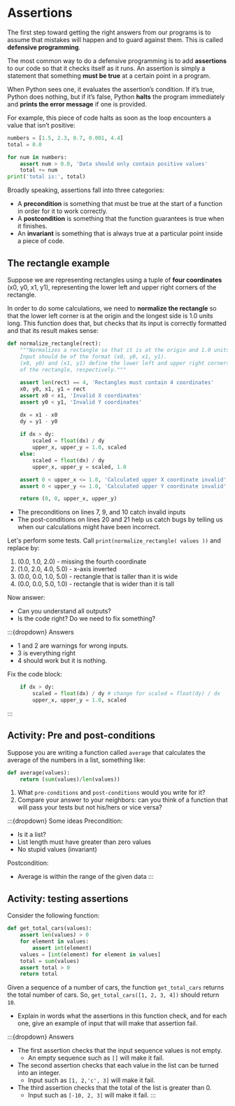 # Assertions

The first step toward getting the right answers from our programs is to assume
that mistakes will happen and to guard against them.
This is called **defensive programming**.

The most common way to do a defensive programming is
to add **assertions** to our code so that it checks itself as
it runs. An assertion is simply a statement that something
**must be true** at a certain point in a program.

When Python sees one, it evaluates the assertion’s condition.
If it’s true, Python does nothing, but if it’s false, Python **halts** the program
immediately and **prints the error message** if one is provided.

For example, this piece of code halts as soon as the loop encounters a value that isn’t positive:

```python
numbers = [1.5, 2.3, 0.7, 0.001, 4.4]
total = 0.0

for num in numbers:
    assert num > 0.0, 'Data should only contain positive values'
    total += num
print('total is:', total)
```

Broadly speaking, assertions fall into three categories:

- A **precondition** is something that must be true at the start of a function in order for it to work correctly.
- A **postcondition** is something that the function guarantees is true when it finishes.
- An **invariant** is something that is always true at a particular point inside a piece of code.

## The rectangle example

Suppose we are representing rectangles using a tuple of **four coordinates** (x0, y0, x1, y1), representing the lower left and upper right corners of the rectangle.

In order to do some calculations, we need to **normalize the rectangle** so that the lower left corner is at the origin and the longest side is 1.0 units long. This function does that, but checks that its input is correctly formatted and that its result makes sense:

```python
def normalize_rectangle(rect):
    """Normalizes a rectangle so that it is at the origin and 1.0 units long on its longest axis.
    Input should be of the format (x0, y0, x1, y1).
    (x0, y0) and (x1, y1) define the lower left and upper right corners
    of the rectangle, respectively."""
    
    assert len(rect) == 4, 'Rectangles must contain 4 coordinates'
    x0, y0, x1, y1 = rect
    assert x0 < x1, 'Invalid X coordinates'
    assert y0 < y1, 'Invalid Y coordinates'

    dx = x1 - x0
    dy = y1 - y0
    
    if dx > dy:
        scaled = float(dx) / dy
        upper_x, upper_y = 1.0, scaled
    else:
        scaled = float(dx) / dy
        upper_x, upper_y = scaled, 1.0

    assert 0 < upper_x <= 1.0, 'Calculated upper X coordinate invalid'
    assert 0 < upper_y <= 1.0, 'Calculated upper Y coordinate invalid'

    return (0, 0, upper_x, upper_y)
```

- The preconditions on lines 7, 9, and 10 catch invalid inputs
- The post-conditions on lines 20 and 21 help us catch bugs by telling us when our calculations might have been incorrect.

Let's perform some tests.
Call `print(normalize_rectangle( values ))` and replace by:

1. (0.0, 1.0, 2.0) - missing the fourth coordinate
2. (1.0, 2.0, 4.0, 5.0) - x-axis inverted
3. (0.0, 0.0, 1.0, 5.0) - rectangle that is taller than it is wide
4. (0.0, 0.0, 5.0, 1.0) - rectangle that is wider than it is tall

Now answer:

- Can you understand all outputs?
- Is the code right? Do we need to fix something?

:::{dropdown} Answers

- 1 and 2 are warnings for wrong inputs.
- 3 is everything right
- 4 should work but it is nothing.

Fix the code block:

```python
    if dx > dy:
        scaled = float(dx) / dy # change for scaled = float(dy) / dx
        upper_x, upper_y = 1.0, scaled
```

:::

## Activity: Pre and post-conditions

Suppose you are writing a function called `average` that calculates the
average of the numbers in a list, something like:

```python
def average(values):
    return (sum(values)/len(values))
```

1. What `pre-conditions` and `post-conditions` would you write for it?
2. Compare your answer to your neighbors: can you think of a function that will pass your tests but not his/hers or vice versa?

:::{dropdown} Some ideas
Precondition:

- Is it a list?
- List length must have greater than zero values
- No stupid values (invariant)

Postcondition:

- Average is within the range of the given data
:::

## Activity: testing assertions

Consider the following function:

```python
def get_total_cars(values):
    assert len(values) > 0
    for element in values:
        assert int(element)
    values = [int(element) for element in values]
    total = sum(values)
    assert total > 0
    return total
```

Given a sequence of a number of cars, the function `get_total_cars` returns the
total number of cars. So, `get_total_cars([1, 2, 3, 4])` should return `10`.

- Explain in words what the assertions in this function check, and for each one,
give an example of input that will make that assertion fail.

:::{dropdown} Answers

- The first assertion checks that the input sequence values is not empty.
  - An empty sequence such as `[]` will make it fail.
- The second assertion checks that each value in the list can be turned into an integer.
  - Input such as `[1, 2,'c', 3]` will make it fail.
- The third assertion checks that the total of the list is greater than 0.
  - Input such as `[-10, 2, 3]` will make it fail.
:::
